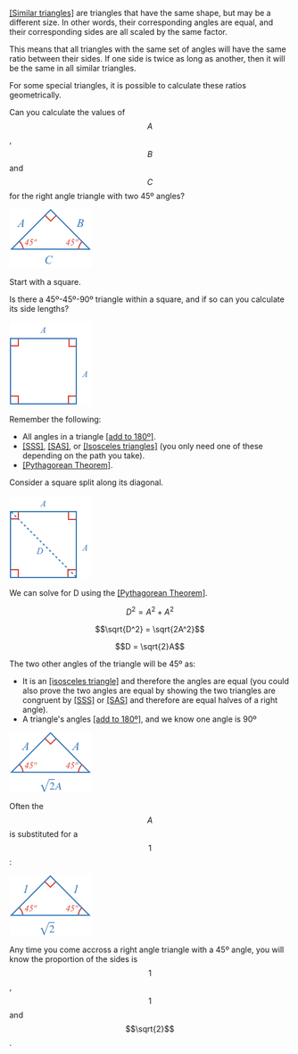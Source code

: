 [[Similar triangles]]((qr,'Math/Geometry_1/SimilarTriangles/base/SimilarPres',#00756F)) are triangles that have the same shape, but may be a different size. In other words, their corresponding angles are equal, and their corresponding sides are all scaled by the same factor.

This means that all triangles with the same set of angles will have the same ratio between their sides. If one side is twice as long as another, then it will be the same in all similar triangles.

For some special triangles, it is possible to calculate these ratios geometrically.

Can you calculate the values of $$A$$, $$B$$ and $$C$$ for the right angle triangle with two 45º angles?

![](initial.png)

<hint>Start with a square.</hint>

<hintLow>
Is there a 45º-45º-90º triangle within a square, and if so can you calculate its side lengths?

![](pure-square.png)
</hintLow>

<hintLow>
Remember the following:

* All angles in a triangle [[add to 180º]]((qr,'Math/Geometry_1/Triangles/base/AngleSum',#00756F)).
* [[SSS]]((qr,'Math/Geometry_1/CongruentTriangles/base/Sss',#00756F)), [[SAS]]((qr,'Math/Geometry_1/CongruentTriangles/base/Sas',#00756F)), or [[Isosceles triangles]]((qr,'Math/Geometry_1/Isosceles/base/Main',#00756F)) (you only need one of these depending on the path you take).
* [[Pythagorean Theorem]]((qr,'Math/Geometry_1/RightAngleTriangles/base/Pythagorus',#00756F)).
</hintLow>

<hintLow>
Consider a square split along its diagonal.

![](square.png)

We can solve for D using the [[Pythagorean Theorem]]((qr,'Math/Geometry_1/RightAngleTriangles/base/Pythagorus',#00756F)).

$$D^2 = A^2 + A^2$$

$$\sqrt{D^2} = \sqrt{2A^2}$$

$$D = \sqrt{2}A$$

The two other angles of the triangle will be 45º as:
  * It is an [[isosceles triangle]]((qr,'Math/Geometry_1/Isosceles/base/Main',#00756F)) and therefore the angles are equal (you could also prove the two angles are equal by showing the two triangles are congruent by [[SSS]]((qr,'Math/Geometry_1/CongruentTriangles/base/Sss',#00756F)) or [[SAS]]((qr,'Math/Geometry_1/CongruentTriangles/base/Sas',#00756F)) and therefore are equal halves of a right angle).
  * A triangle's angles [[add to 180º]]((qr,'Math/Geometry_1/Triangles/base/AngleSum',#00756F)), and we know one angle is 90º

![](tri.png)

Often the $$A$$ is substituted for a $$1$$:

![](final.png)

Any time you come accross a right angle triangle with a 45º angle, you will know the proportion of the sides is $$1$$, $$1$$ and $$\sqrt{2}$$.
</hintLow>